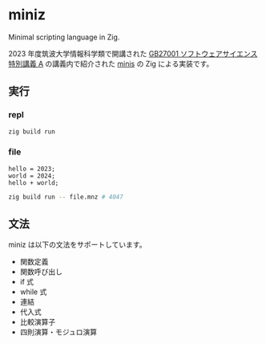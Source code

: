 # miniz

Minimal scripting language in Zig.

2023 年度筑波大学情報科学類で開講された [GB27001 ソフトウェアサイエンス特別講義 A](https://kdb.tsukuba.ac.jp/syllabi/2023/GB27001/jpn/0) の講義内で紹介された [minis](https://github.com/kmizu/minis) の Zig による実装です。

## 実行

### repl

```sh
zig build run

```

### file

```text
hello = 2023;
world = 2024;
hello + world;
```

```sh
zig build run -- file.mnz # 4047
```

## 文法

miniz は以下の文法をサポートしています。

- 関数定義
- 関数呼び出し
- if 式
- while 式
- 連結
- 代入式
- 比較演算子
- 四則演算・モジュロ演算
